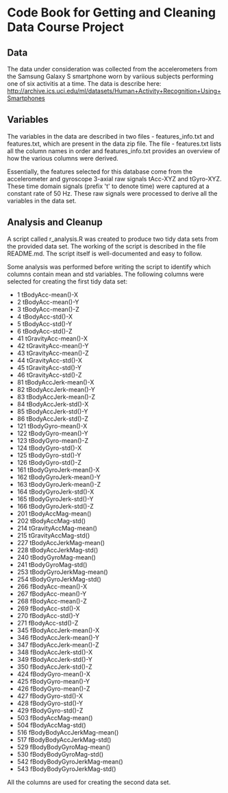 Code Book for Getting and Cleaning Data Course Project
======================================================

## Data
The data under consideration was collected from the accelerometers from the Samsung Galaxy S smartphone worn by variious subjects performing one of six activitis at a time. The data is describe here:
http://archive.ics.uci.edu/ml/datasets/Human+Activity+Recognition+Using+Smartphones

## Variables
The variables in the data are described in two files - features_info.txt and features.txt, which are present in the data zip file. The file - features.txt lists all the column names in order and features_info.txt provides an overview of how the various columns were derived. 

Essentially, the features selected for this database come from the accelerometer and gyroscope 3-axial raw signals tAcc-XYZ and tGyro-XYZ. These time domain signals (prefix 't' to denote time) were captured at a constant rate of 50 Hz. These raw signals were processed to derive all the variables in the data set.

## Analysis and Cleanup 
A script called r_analysis.R was created to produce two tidy data sets from the provided data set. The working of the script is described in the file README.md. The script itself is well-documented and easy to follow.

Some analysis was performed before writing the script to identify which columns contain mean and std variables. The following columns were selected for creating the first tidy data set:
 * 1 tBodyAcc-mean()-X
 * 2 tBodyAcc-mean()-Y
 * 3 tBodyAcc-mean()-Z
 * 4 tBodyAcc-std()-X
 * 5 tBodyAcc-std()-Y
 * 6 tBodyAcc-std()-Z
 * 41 tGravityAcc-mean()-X
 * 42 tGravityAcc-mean()-Y
 * 43 tGravityAcc-mean()-Z
 * 44 tGravityAcc-std()-X
 * 45 tGravityAcc-std()-Y
 * 46 tGravityAcc-std()-Z
 * 81 tBodyAccJerk-mean()-X
 * 82 tBodyAccJerk-mean()-Y
 * 83 tBodyAccJerk-mean()-Z
 * 84 tBodyAccJerk-std()-X
 * 85 tBodyAccJerk-std()-Y
 * 86 tBodyAccJerk-std()-Z
 * 121 tBodyGyro-mean()-X
 * 122 tBodyGyro-mean()-Y
 * 123 tBodyGyro-mean()-Z
 * 124 tBodyGyro-std()-X
 * 125 tBodyGyro-std()-Y
 * 126 tBodyGyro-std()-Z
 * 161 tBodyGyroJerk-mean()-X
 * 162 tBodyGyroJerk-mean()-Y
 * 163 tBodyGyroJerk-mean()-Z
 * 164 tBodyGyroJerk-std()-X
 * 165 tBodyGyroJerk-std()-Y
 * 166 tBodyGyroJerk-std()-Z
 * 201 tBodyAccMag-mean()
 * 202 tBodyAccMag-std()
 * 214 tGravityAccMag-mean()
 * 215 tGravityAccMag-std()
 * 227 tBodyAccJerkMag-mean()
 * 228 tBodyAccJerkMag-std()
 * 240 tBodyGyroMag-mean()
 * 241 tBodyGyroMag-std()
 * 253 tBodyGyroJerkMag-mean()
 * 254 tBodyGyroJerkMag-std()
 * 266 fBodyAcc-mean()-X
 * 267 fBodyAcc-mean()-Y
 * 268 fBodyAcc-mean()-Z
 * 269 fBodyAcc-std()-X
 * 270 fBodyAcc-std()-Y
 * 271 fBodyAcc-std()-Z
 * 345 fBodyAccJerk-mean()-X
 * 346 fBodyAccJerk-mean()-Y
 * 347 fBodyAccJerk-mean()-Z
 * 348 fBodyAccJerk-std()-X
 * 349 fBodyAccJerk-std()-Y
 * 350 fBodyAccJerk-std()-Z
 * 424 fBodyGyro-mean()-X
 * 425 fBodyGyro-mean()-Y
 * 426 fBodyGyro-mean()-Z
 * 427 fBodyGyro-std()-X
 * 428 fBodyGyro-std()-Y
 * 429 fBodyGyro-std()-Z
 * 503 fBodyAccMag-mean()
 * 504 fBodyAccMag-std()
 * 516 fBodyBodyAccJerkMag-mean()
 * 517 fBodyBodyAccJerkMag-std()
 * 529 fBodyBodyGyroMag-mean()
 * 530 fBodyBodyGyroMag-std()
 * 542 fBodyBodyGyroJerkMag-mean()
 * 543 fBodyBodyGyroJerkMag-std()

All the columns are used for creating the second data set.